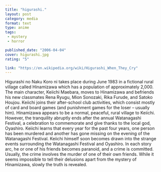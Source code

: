 ```yaml
---
title: "higurashi."
layout: post
category: media
format: text
type: anime
tags: 
 - mystery
 - horror

published_date: "2006-04-04"
cover: higurashi.jpg
rating: "5"

link: "https://en.wikipedia.org/wiki/Higurashi_When_They_Cry"
---
```


Higurashi no Naku Koro ni takes place during June 1983 in a fictional rural
village called Hinamizawa which has a population of approximately 2,000. The
main character, Keiichi Maebara, moves to Hinamizawa and befriends his new
classmates Rena Ryugu, Mion Sonozaki, Rika Furude, and Satoko Houjou. Keiichi
joins their after-school club activities, which consist mostly of card and
board games (and punishment games for the loser – usually him). Hinamizawa
appears to be a normal, peaceful, rural village to Keiichi. However, the
tranquility abruptly ends after the annual Watanagashi Festival, a celebration
to commemorate and give thanks to the local god, Oyashiro. Keiichi learns that
every year for the past four years, one person has been murdered and another
has gone missing on the evening of the Watanagashi Festival. Keiichi himself
soon becomes drawn into the strange events surrounding the Watanagashi Festival
and Oyashiro. In each story arc, he or one of his friends becomes paranoid, and
a crime is committed. Usually, the crime involves the murder of one of their
own friends. While it seems impossible to tell their delusions apart from the
mystery of Hinamizawa, slowly the truth is revealed.  

